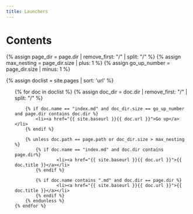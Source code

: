 ```yaml
---
title: Launchers
---
```


# Contents

{% assign page_dir = page.dir | remove_first: "/" | split: "/" %}
{% assign max_nesting = page_dir.size | plus: 1 %}
{% assign go_up_number = page_dir.size | minus: 1 %}

{% assign doclist = site.pages | sort: 'url' %}
<ul>
    {% for doc in doclist %}
        {% assign doc_dir = doc.dir | remove_first: "/" | split: "/" %}

        {% if doc.name == "index.md" and doc_dir.size == go_up_number and page.dir contains doc.dir %}
            <li><a href="{{ site.baseurl }}{{ doc.url }}">Go up</a></li>
        {% endif %}

        {% unless doc.path == page.path or doc_dir.size > max_nesting %}
            {% if doc.name == "index.md" and doc.dir contains page.dir%}
                    <li><a href="{{ site.baseurl }}{{ doc.url }}">{{ doc.title }}</a></li>
            {% endif %}

            {% if doc.name contains ".md" and doc.dir == page.dir %}
                    <li><a href="{{ site.baseurl }}{{ doc.url }}">{{ doc.title }}</a></li>
            {% endif %}
        {% endunless %}
    {% endfor %}
</ul>
